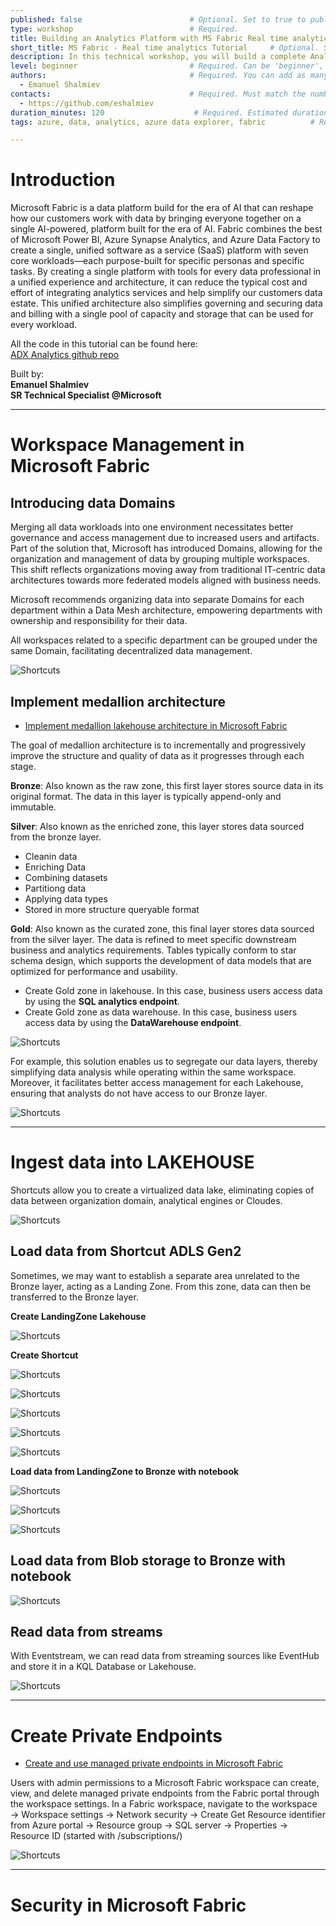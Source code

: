 ```yaml
---
published: false                        # Optional. Set to true to publish the workshop (default: false)
type: workshop                          # Required.
title: Building an Analytics Platform with MS Fabric Real time analytics              # Required. Full title of the workshop
short_title: MS Fabric - Real time analytics Tutorial     # Optional. Short title displayed in the header
description: In this technical workshop, you will build a complete Analytics Platform  # Required.
level: beginner                         # Required. Can be 'beginner', 'intermediate' or 'advanced'
authors:                                # Required. You can add as many authors as needed      
  - Emanuel Shalmiev
contacts:                               # Required. Must match the number of authors
  - https://github.com/eshalmiev
duration_minutes: 120                    # Required. Estimated duration in minutes
tags: azure, data, analytics, azure data explorer, fabric          # Required. Tags for filtering and searching

---
```


# Introduction

Microsoft Fabric is a data platform build for the era of AI that can reshape how our customers work with data by bringing everyone together on a single AI-powered, platform built for the era of AI. Fabric combines the best of Microsoft Power BI, Azure Synapse Analytics, and Azure Data Factory to create a single, unified software as a service (SaaS) platform with seven core workloads—each purpose-built for specific personas and specific tasks. By creating a single platform with tools for every data professional in a unified experience and architecture, it can reduce the typical cost and effort of integrating analytics services and help simplify our customers data estate. This unified architecture also simplifies governing and securing data and billing with a single pool of capacity and storage that can be used for every workload.

All the code in this tutorial can be found here:   
[ADX Analytics github repo](<https://github.com/eshalmiev/fabric-workshop>)  


Built by:   
**Emanuel Shalmiev**   
**SR Technical Specialist @Microsoft**   

---

# Workspace Management in Microsoft Fabric

## Introducing data Domains

Merging all data workloads into one environment necessitates better governance and access management due to increased users and artifacts. 
Part of the solution that, Microsoft has introduced Domains, allowing for the organization and management of data by grouping multiple workspaces. 
This shift reflects organizations moving away from traditional IT-centric data architectures towards more federated models aligned with business needs. 

Microsoft recommends organizing data into separate Domains for each department within a Data Mesh architecture, empowering departments with ownership and responsibility for their data. 

All workspaces related to a specific department can be grouped under the same Domain, facilitating decentralized data management.

![Shortcuts](assets/Workspace/Domain.png)

## Implement medallion architecture

* [Implement medallion lakehouse architecture in Microsoft Fabric](<https://learn.microsoft.com/en-us/fabric/onelake/onelake-medallion-lakehouse-architecture>)   

The goal of medallion architecture is to incrementally and progressively improve the structure and quality of data as it progresses through each stage.


**Bronze**: Also known as the raw zone, this first layer stores source data in its original format. The data in this layer is typically append-only and immutable.

**Silver**: Also known as the enriched zone, this layer stores data sourced from the bronze layer. 
  * Cleanin data                            
  * Enriching Data
  * Combining datasets
  * Partitiong data
  * Applying data types
  * Stored in more structure queryable format


**Gold**: Also known as the curated zone, this final layer stores data sourced from the silver layer. The data is refined to meet specific downstream business and analytics requirements. Tables typically conform to star schema design, which supports the development of data models that are optimized for performance and usability.

* Create Gold zone in lakehouse. In this case, business users access data by using the **SQL analytics endpoint**.
* Create Gold zone as data warehouse. In this case, business users access data by using the **DataWarehouse endpoint**.


![Shortcuts](assets/Workspace/onelake-medallion-lakehouse-architecture-example.png)

For example, this solution enables us to segregate our data layers, thereby simplifying data analysis while operating within the same workspace. Moreover, it facilitates better access management for each Lakehouse, ensuring that analysts do not have access to our Bronze layer.

![Shortcuts](assets/Workspace/Workspace-management-in-Microsoft-Fabric.png)

---

# Ingest data into LAKEHOUSE

Shortcuts allow you to create a virtualized data lake, eliminating copies of data between organization domain, analytical engines or Cloudes.

![Shortcuts](assets/Shortcut/onelake-shortcuts.png)


## Load data from Shortcut ADLS Gen2
  
Sometimes, we may want to establish a separate area unrelated to the Bronze layer, acting as a Landing Zone. From this zone, data can then be transferred to the Bronze layer.

**Create LandingZone Lakehouse**

![Shortcuts](assets/Shortcut/create_shortcut_1.png)

**Create Shortcut**

![Shortcuts](assets/Shortcut/create_shortcut_2.png)

![Shortcuts](assets/Shortcut/create_shortcut_3.png)

![Shortcuts](assets/Shortcut/create_shortcut_4.png)

![Shortcuts](assets/Shortcut/create_shortcut_5.png)

![Shortcuts](assets/Shortcut/create_shortcut_6.png)


**Load data from LandingZone to Bronze with notebook**

![Shortcuts](assets/Bronze/landing_zone_to_bronze_1.png)

![Shortcuts](assets/Bronze/landing_zone_to_bronze_2.png)

![Shortcuts](assets/Bronze/landing_zone_to_bronze_3.png)

## Load data from Blob storage to Bronze with notebook

![Shortcuts](assets/Bronze/remote_blob_to_bronze_1.png)


## Read data from streams

With Eventstream, we can read data from streaming sources like EventHub and store it in a KQL Database or Lakehouse.


![Shortcuts](assets/RTA/rta_architecture.png)

---


# Create Private Endpoints

* [Create and use managed private endpoints in Microsoft Fabric](<https://learn.microsoft.com/en-us/fabric/security/security-managed-private-endpoints-create>)   

Users with admin permissions to a Microsoft Fabric workspace can create, view, and delete managed private endpoints from the Fabric portal through the workspace settings.
In a Fabric workspace, navigate to the workspace → Workspace settings → Network security → Create 
Get Resource identifier  from Azure portal → Resource group → SQL server → Properties → Resource ID (started with /subscriptions/)

![Shortcuts](assets/PrivateEndpoint/Create1.png)




---


# Security in Microsoft Fabric